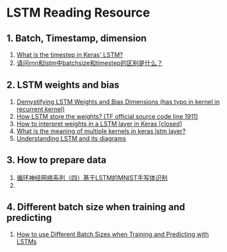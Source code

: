 # LSTM Reading Resource

## 1. Batch, Timestamp, dimension

1. [What is the timestep in Keras' LSTM?](https://stackoverflow.com/questions/54009661/what-is-the-timestep-in-keras-lstm)
2. [请问rnn和lstm中batchsize和timestep的区别是什么？](https://www.zhihu.com/question/279046805)

## 2. LSTM weights and bias

1. [Demystifying LSTM Weights and Bias Dimensions (has typo in kernel in recurrent kernel)](https://medium.com/analytics-vidhya/demystifying-lstm-weights-and-biases-dimensions-c47dbd39b30a)
2. [How LSTM store the weights? (TF official source code line 1911)](https://github.com/keras-team/keras/blob/1d81a20292ca6926e595d06a6cd725dbb104a146/keras/layers/recurrent.py#L1911)
3. [How to interpret weights in a LSTM layer in Keras [closed]](https://stackoverflow.com/questions/42861460/how-to-interpret-weights-in-a-lstm-layer-in-keras)
4. [What is the meaning of multiple kernels in keras lstm layer?](https://stackoverflow.com/questions/55723284/what-is-the-meaning-of-multiple-kernels-in-keras-lstm-layer)
4. [Understanding LSTM and its diagrams](https://medium.com/mlreview/understanding-lstm-and-its-diagrams-37e2f46f1714)

## 3. How to prepare data
1. [循环神经网络系列（四）基于LSTM的MNIST手写体识别](https://nulls.blog.csdn.net/article/details/83745098)
2. 

## 4. Different batch size when training and predicting
1. [How to use Different Batch Sizes when Training and Predicting with LSTMs](https://machinelearningmastery.com/use-different-batch-sizes-training-predicting-python-keras/)